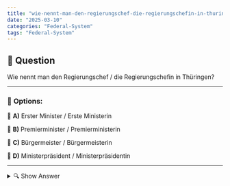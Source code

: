 ```yaml
---
title: "wie-nennt-man-den-regierungschef-die-regierungschefin-in-thuringen"
date: "2025-03-10"
categories: "Federal-System"
tags: "Federal-System"
---
```


## 📌 **Question**

Wie nennt man den Regierungschef / die Regierungschefin in Thüringen?



---

### 📝 **Options:**

🔘 **A)** Erster Minister / Erste Ministerin

🔘 **B)** Premierminister / Premierministerin

🔘 **C)** Bürgermeister / Bürgermeisterin

🔘 **D)** Ministerpräsident / Ministerpräsidentin

---

<details>
  <summary>🔍 Show Answer</summary>

  <p>
💡  <b>Correct Answer:</b>  d
  </p>
  <p>
    📖<b>Explanation:</b>
    Thüringen ist eines der 16 Bundesländer Deutschlands. Jede Landesregierung wird von einem Regierungschef oder einer Regierungschefin geführt, der bzw. die für die Leitung der Regierung und die Umsetzung der politischen Entscheidungen verantwortlich ist. Die Bezeichnung für diese Position kann je nach Bundesland unterschiedlich sein. In Thüringen trägt der Regierungsleiter den Titel "Ministerpräsident" oder "Ministerpräsidentin". Dieses Amt ähnelt dem eines Premierministers auf nationaler Ebene, wobei der Ministerpräsident die wichtigste politische Figur im Land darstellt.
  </p>
</details>
